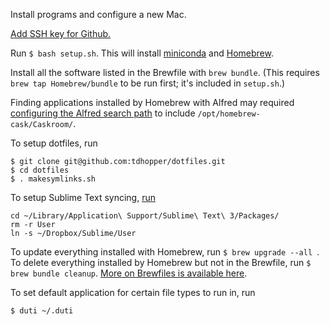 Install programs and configure a new Mac.

[Add SSH key for Github.](https://help.github.com/articles/generating-ssh-keys/)

Run `$ bash setup.sh`. This will install [miniconda](http://conda.pydata.org/miniconda.html "Miniconda &mdash; Conda") and [Homebrew](http://brew.sh/ "Homebrew — The missing package manager for OS X").

Install all the software listed in the Brewfile with `brew bundle`. (This requires `brew tap Homebrew/bundle` to be run first; it's included in `setup.sh`.)

Finding applications installed by Homebrew with Alfred may required
[configuring the Alfred search path](http://support.alfredapp.com/kb:symlinked-apps) to include `/opt/homebrew-cask/Caskroom/`.

To setup dotfiles, run

```
$ git clone git@github.com:tdhopper/dotfiles.git
$ cd dotfiles
$ . makesymlinks.sh
```


To setup Sublime Text syncing, [run](https://packagecontrol.io/docs/syncing)

```
cd ~/Library/Application\ Support/Sublime\ Text\ 3/Packages/
rm -r User
ln -s ~/Dropbox/Sublime/User
```

To update everything installed with Homebrew, run `$ brew upgrade --all
`. To delete everything installed by Homebrew but not in the Brewfile, run `$ brew bundle cleanup`.
[More on Brewfiles is available here](https://github.com/Homebrew/homebrew-bundle).

To set default application for certain file types to run in, run

```
$ duti ~/.duti
```
